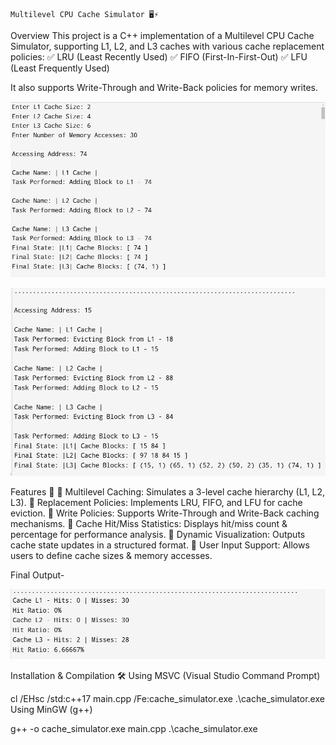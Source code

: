 
                                                                              Multilevel CPU Cache Simulator 🖥️⚡
Overview
This project is a C++ implementation of a Multilevel CPU Cache Simulator, supporting L1, L2, and L3 caches with various cache replacement policies:
✅ LRU (Least Recently Used)
✅ FIFO (First-In-First-Out)
✅ LFU (Least Frequently Used)

It also supports Write-Through and Write-Back policies for memory writes.

![MNIST Dataset](img21.png)

![MNIST Dataset](img222.png)

Features 🚀
🔹 Multilevel Caching: Simulates a 3-level cache hierarchy (L1, L2, L3).
🔹 Replacement Policies: Implements LRU, FIFO, and LFU for cache eviction.
🔹 Write Policies: Supports Write-Through and Write-Back caching mechanisms.
🔹 Cache Hit/Miss Statistics: Displays hit/miss count & percentage for performance analysis.
🔹 Dynamic Visualization: Outputs cache state updates in a structured format.
🔹 User Input Support: Allows users to define cache sizes & memory accesses.

Final Output-

![MNIST Dataset](img23.png)



Installation & Compilation 🛠️
Using MSVC (Visual Studio Command Prompt)

cl /EHsc /std:c++17 main.cpp /Fe:cache_simulator.exe .\cache_simulator.exe
Using MinGW (g++)

g++ -o cache_simulator.exe main.cpp .\cache_simulator.exe


